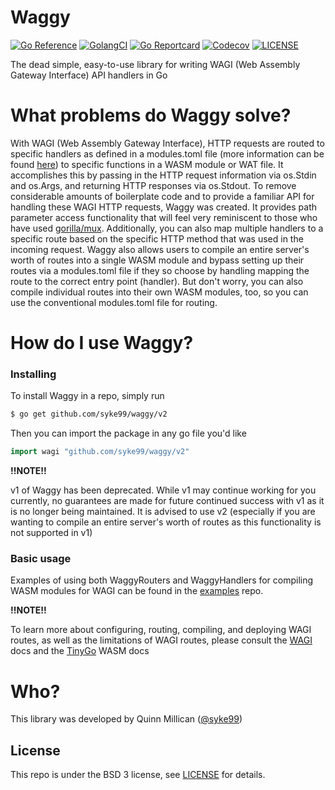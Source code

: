 # Waggy
[![Go Reference](https://pkg.go.dev/badge/github.com/syke99/waggy.svg)](https://pkg.go.dev/github.com/syke99/waggy)
[![GolangCI](https://golangci.com/badges/github.com/syke99/waggy.svg)](https://golangci.com/r/github.com/syke99/waggy)
[![Go Reportcard](https://goreportcard.com/badge/github.com/syke99/waggy)](https://goreportcard.com/report/github.com/syke99/waggy)
[![Codecov](https://codecov.io/gh/syke99/waggy/branch/update-CI-for-codecov/graph/badge.svg?token=KDYH3JO1QI)](https://codecov.io/gh/syke99/waggy)
[![LICENSE](https://img.shields.io/github/license/syke99/waggy)](https://pkg.go.dev/github.com/syke99/waggy/blob/master/LICENSE)

The dead simple, easy-to-use library for writing WAGI (Web Assembly Gateway Interface) API handlers in Go

What problems do Waggy solve?
=====
With WAGI (Web Assembly Gateway Interface), HTTP requests are routed to specific handlers as defined in a modules.toml file
(more information can be found [here](https://github.com/deislabs/wagi)) to specific functions in a WASM module or WAT file.
It accomplishes this by passing in the HTTP request information via os.Stdin and os.Args, and returning HTTP responses via
os.Stdout. To remove considerable amounts of boilerplate code and to provide a familiar API for handling these WAGI HTTP
requests, Waggy was created. It provides path parameter access functionality that will feel very reminiscent to those who 
have used [gorilla/mux](https://github.com/gorilla/mux). Additionally, you can also map multiple handlers to a specific route
based on the specific HTTP method that was used in the incoming request. Waggy also allows users to compile an entire server's 
worth of routes into a single WASM module and bypass setting up their routes via a modules.toml file if they so choose by 
handling mapping the route to the correct entry point (handler). But don't worry, you can also compile individual routes into 
their own WASM modules, too, so you can use the conventional modules.toml file for routing.

How do I use Waggy?
====

### Installing
To install Waggy in a repo, simply run

```bash
$ go get github.com/syke99/waggy/v2
```

Then you can import the package in any go file you'd like

```go
import wagi "github.com/syke99/waggy/v2"
```

**!!NOTE!!**

v1 of Waggy has been deprecated. While v1 may continue working for you currently, no guarantees are made for 
future continued success with v1 as it is no longer being maintained. It is advised to use v2 (especially if you
are wanting to compile an entire server's worth of routes as this functionality is not supported in v1)

### Basic usage

Examples of using both WaggyRouters and WaggyHandlers for compiling WASM modules for WAGI can be found in the [examples](https://github.com/syke99/waggy-examples) repo.

**!!NOTE!!**

To learn more about configuring, routing, compiling, and deploying WAGI routes, as well as
the limitations of WAGI routes, please consult the [WAGI](https://github.com/deislabs/wagi/tree/main/docs) docs
and the [TinyGo](https://tinygo.org/docs/guides/webassembly/) WASM docs

Who?
====

This library was developed by Quinn Millican ([@syke99](https://github.com/syke99))


## License

This repo is under the BSD 3 license, see [LICENSE](../LICENSE) for details.
